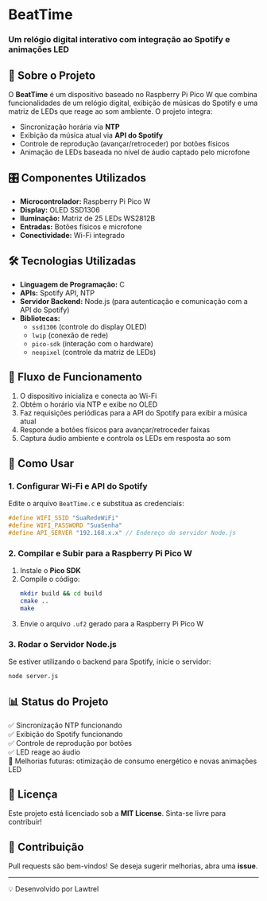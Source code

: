# BeatTime

### Um relógio digital interativo com integração ao Spotify e animações LED

## 📌 Sobre o Projeto
O **BeatTime** é um dispositivo baseado no Raspberry Pi Pico W que combina funcionalidades de um relógio digital, exibição de músicas do Spotify e uma matriz de LEDs que reage ao som ambiente. O projeto integra:
- Sincronização horária via **NTP**
- Exibição da música atual via **API do Spotify**
- Controle de reprodução (avançar/retroceder) por botões físicos
- Animação de LEDs baseada no nível de áudio captado pelo microfone

## 🎛 Componentes Utilizados
- **Microcontrolador:** Raspberry Pi Pico W
- **Display:** OLED SSD1306
- **Iluminação:** Matriz de 25 LEDs WS2812B
- **Entradas:** Botões físicos e microfone
- **Conectividade:** Wi-Fi integrado

## 🛠 Tecnologias Utilizadas
- **Linguagem de Programação:** C
- **APIs:** Spotify API, NTP
- **Servidor Backend:** Node.js (para autenticação e comunicação com a API do Spotify)
- **Bibliotecas:**
  - `ssd1306` (controle do display OLED)
  - `lwip` (conexão de rede)
  - `pico-sdk` (interação com o hardware)
  - `neopixel` (controle da matriz de LEDs)

## 🔄 Fluxo de Funcionamento
1. O dispositivo inicializa e conecta ao Wi-Fi
2. Obtém o horário via NTP e exibe no OLED
3. Faz requisições periódicas para a API do Spotify para exibir a música atual
4. Responde a botões físicos para avançar/retroceder faixas
5. Captura áudio ambiente e controla os LEDs em resposta ao som

## 🚀 Como Usar
### **1. Configurar Wi-Fi e API do Spotify**
Edite o arquivo `BeatTime.c` e substitua as credenciais:
```c
#define WIFI_SSID "SuaRedeWiFi"
#define WIFI_PASSWORD "SuaSenha"
#define API_SERVER "192.168.x.x" // Endereço do servidor Node.js
```

### **2. Compilar e Subir para a Raspberry Pi Pico W**
1. Instale o **Pico SDK**
2. Compile o código:
   ```bash
   mkdir build && cd build
   cmake ..
   make
   ```
3. Envie o arquivo `.uf2` gerado para a Raspberry Pi Pico W

### **3. Rodar o Servidor Node.js**
Se estiver utilizando o backend para Spotify, inicie o servidor:
```bash
node server.js
```

## 📊 Status do Projeto
✅ Sincronização NTP funcionando  
✅ Exibição do Spotify funcionando  
✅ Controle de reprodução por botões  
✅ LED reage ao áudio  
🔄 Melhorias futuras: otimização de consumo energético e novas animações LED

## 📜 Licença
Este projeto está licenciado sob a **MIT License**. Sinta-se livre para contribuir!

## 🤝 Contribuição
Pull requests são bem-vindos! Se deseja sugerir melhorias, abra uma **issue**.

---
💡 Desenvolvido por Lawtrel

